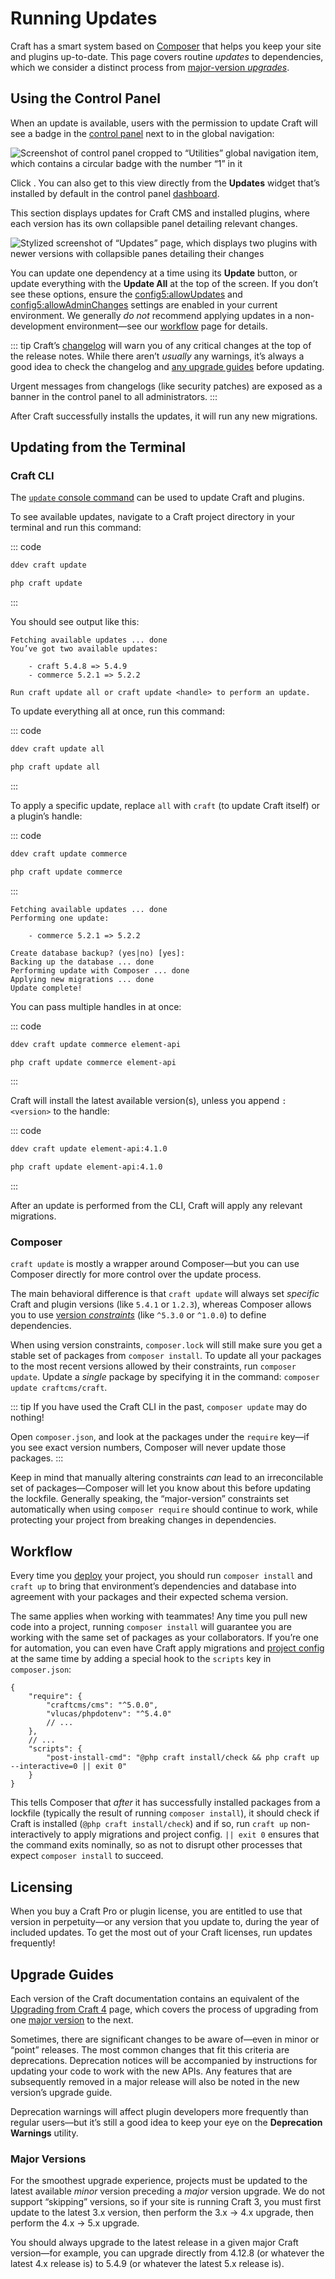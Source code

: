 # Running Updates

Craft has a smart system based on [Composer](https://getcomposer.org) that helps you keep your site and plugins up-to-date. This page covers routine _updates_ to dependencies, which we consider a distinct process from [major-version _upgrades_](#major-versions).

<!-- more -->

## Using the Control Panel

When an update is available, users with the permission to update Craft will see a badge in the [control panel](system/control-panel.md) next to <Journey path="Utilities" /> in the global navigation:

![Screenshot of control panel cropped to “Utilities” global navigation item, which contains a circular badge with the number “1” in it](./images/update-badge.png)

Click <Journey path="Utilities, Updates" />. You can also get to this view directly from the **Updates** widget that’s installed by default in the control panel [dashboard](system/control-panel.md#dashboard).

This section displays updates for Craft CMS and installed plugins, where each version has its own collapsible panel detailing relevant changes.

![Stylized screenshot of “Updates” page, which displays two plugins with newer versions with collapsible panes detailing their changes](./images/updates.png)

You can update one dependency at a time using its **Update** button, or update everything with the **Update All** at the top of the screen. If you don’t see these options, ensure the <config5:allowUpdates> and <config5:allowAdminChanges> settings are enabled in your current environment. We generally _do not_ recommend applying updates in a non-development environment—see our [workflow](deploy.md) page for details.

::: tip
Craft’s [changelog](repo:craftcms/cms/blob/5.x/CHANGELOG.md) will warn you of any critical changes at the top of the release notes. While there aren’t _usually_ any warnings, it’s always a good idea to check the changelog and [any upgrade guides](#upgrade-guides) before updating.

Urgent messages from changelogs (like security patches) are exposed as a banner in the control panel to all administrators.
:::

After Craft successfully installs the updates, it will run any new migrations.

## Updating from the Terminal

### Craft CLI

The [`update` console command](reference/cli.md#update) can be used to update Craft and plugins.

To see available updates, navigate to a Craft project directory in your terminal and run this command:

::: code
```bash DDEV
ddev craft update
```
```bash Generic
php craft update
```
:::

You should see output like this:

```
Fetching available updates ... done
You’ve got two available updates:

    - craft 5.4.8 => 5.4.9
    - commerce 5.2.1 => 5.2.2

Run craft update all or craft update <handle> to perform an update.
```

To update everything all at once, run this command:

::: code
```bash DDEV
ddev craft update all
```
```bash Generic
php craft update all
```
:::

To apply a specific update, replace `all` with `craft` (to update Craft itself) or a plugin’s handle:

::: code
```bash DDEV
ddev craft update commerce
```
```bash Generic
php craft update commerce
```
:::

```
Fetching available updates ... done
Performing one update:

    - commerce 5.2.1 => 5.2.2

Create database backup? (yes|no) [yes]:
Backing up the database ... done
Performing update with Composer ... done
Applying new migrations ... done
Update complete!
```

You can pass multiple handles in at once:

::: code
```bash DDEV
ddev craft update commerce element-api
```
```bash Generic
php craft update commerce element-api
```
:::

Craft will install the latest available version(s), unless you append `:<version>` to the handle:

::: code
```bash DDEV
ddev craft update element-api:4.1.0
```
```bash Generic
php craft update element-api:4.1.0
```
:::

After an update is performed from the CLI, Craft will apply any relevant migrations.

### Composer

`craft update` is mostly a wrapper around Composer—but you can use Composer directly for more control over the update process.

The main behavioral difference is that `craft update` will always set _specific_ Craft and plugin versions (like `5.4.1` or `1.2.3`), whereas Composer allows you to use [version _constraints_](https://getcomposer.org/doc/articles/versions.md)  (like `^5.3.0` or `^1.0.0`) to define dependencies.

When using version constraints, `composer.lock` will still make sure you get a stable set of packages from `composer install`. To update all your packages to the most recent versions allowed by their constraints, run `composer update`. Update a _single_ package by specifying it in the command: `composer update craftcms/craft`.

::: tip
If you have used the Craft CLI in the past, `composer update` may do nothing!

Open `composer.json`, and look at the packages under the `require` key—if you see exact version numbers, Composer will never update those packages.
:::

Keep in mind that manually altering constraints _can_ lead to an irreconcilable set of packages—Composer will let you know about this before updating the lockfile. Generally speaking, the “major-version” constraints set automatically when using `composer require` should continue to work, while protecting your project from breaking changes in dependencies.

## Workflow

Every time you [deploy](./deploy.md) your project, you should run `composer install` and `craft up` to bring that environment’s dependencies and database into agreement with your packages and their expected schema version.

The same applies when working with teammates! Any time you pull new code into a project, running `composer install` will guarantee you are working with the same set of packages as your collaborators. If you’re one for automation, you can even have Craft apply migrations and [project config](system/project-config.md) at the same time by adding a special hook to the `scripts` key in `composer.json`:

```json{9}
{
    "require": {
        "craftcms/cms": "^5.0.0",
        "vlucas/phpdotenv": "^5.4.0"
        // ...
    },
    // ...
    "scripts": {
        "post-install-cmd": "@php craft install/check && php craft up --interactive=0 || exit 0"
    }
}
```

This tells Composer that _after_ it has successfully installed packages from a lockfile (typically the result of running `composer install`), it should check if Craft is installed (`@php craft install/check`) and if so, run `craft up` non-interactively to apply migrations and project config. `|| exit 0` ensures that the command exits nominally, so as not to disrupt other processes that expect `composer install` to succeed.

## Licensing

When you buy a Craft Pro or plugin license, you are entitled to use that version in perpetuity—or any version that you update to, during the year of included updates. To get the most out of your Craft licenses, run updates frequently!

## Upgrade Guides

Each version of the Craft documentation contains an equivalent of the [Upgrading from Craft 4](upgrade.md) page, which covers the process of upgrading from one [major version](#major-versions) to the next.

Sometimes, there are significant changes to be aware of—even in minor or “point” releases. The most common changes that fit this criteria are deprecations. Deprecation notices will be accompanied by instructions for updating your code to work with the new APIs. Any features that are subsequently removed in a major release will also be noted in the new version’s upgrade guide.

Deprecation warnings will affect plugin developers more frequently than regular users—but it’s still a good idea to keep your eye on the **Deprecation Warnings** utility.

### Major Versions

For the smoothest upgrade experience, projects must be updated to the latest available _minor_ version preceding a _major_ version upgrade. We do not support “skipping” versions, so if your site is running Craft 3, you must first update to the latest 3.x version, then perform the 3.x &rarr; 4.x upgrade, then perform the 4.x &rarr; 5.x upgrade.

You should always upgrade to the latest release in a given major Craft version—for example, you can upgrade directly from 4.12.8 (or whatever the latest 4.x release is) to 5.4.9 (or whatever the latest 5.x release is).
